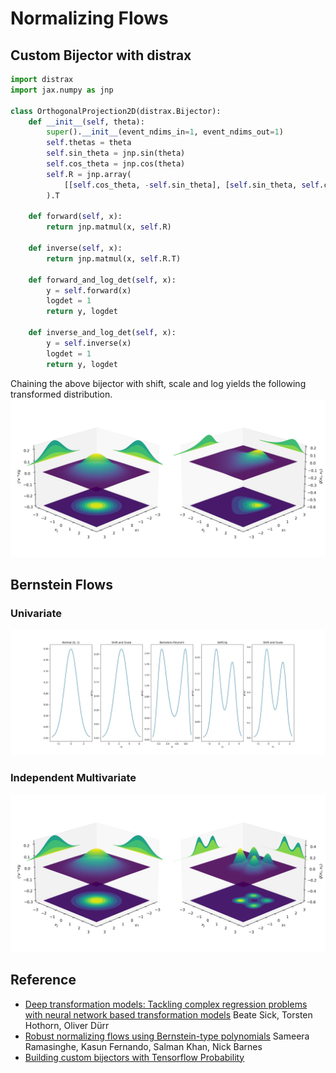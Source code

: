 # Normalizing Flows

## Custom Bijector with distrax

```python
import distrax
import jax.numpy as jnp

class OrthogonalProjection2D(distrax.Bijector):
    def __init__(self, theta):
        super().__init__(event_ndims_in=1, event_ndims_out=1)
        self.thetas = theta
        self.sin_theta = jnp.sin(theta)
        self.cos_theta = jnp.cos(theta)
        self.R = jnp.array(
            [[self.cos_theta, -self.sin_theta], [self.sin_theta, self.cos_theta]]
        ).T

    def forward(self, x):
        return jnp.matmul(x, self.R)

    def inverse(self, x):
        return jnp.matmul(x, self.R.T)

    def forward_and_log_det(self, x):
        y = self.forward(x)
        logdet = 1
        return y, logdet

    def inverse_and_log_det(self, x):
        y = self.inverse(x)
        logdet = 1
        return y, logdet
```

Chaining the above bijector with shift, scale and log yields the following transformed distribution.
![Chained Bijectorr](./plots/MVN_3D_rotation.jpg)

## Bernstein Flows

### Univariate

![Bernstein Flow](./plots/Bernstein_Flow.jpg)

### Independent Multivariate

![Bernstein Flow](./plots/MVN_3D.jpg)

## Reference

- [Deep transformation models: Tackling complex regression problems with neural network based transformation models](https://arxiv.org/pdf/2004.00464.pdf) Beate Sick, Torsten Hothorn, Oliver Dürr
- [Robust normalizing flows using Bernstein-type polynomials](https://arxiv.org/pdf/2102.03509.pdf) Sameera Ramasinghe, Kasun Fernando, Salman Khan, Nick Barnes
- [Building custom bijectors with Tensorflow Probability](https://romainlhardy.medium.com/building-custom-bijectors-with-tensorflow-probability-22241cb6a691)
